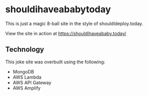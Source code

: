# shouldihaveababytoday
This is just a magic 8-ball site in the style of shouldIdeploy.today.

View the site in action at https://shouldihaveababy.today/

## Technology
This joke site was overbuilt using the following:
* MongoDB
* AWS Lambda
* AWS API Gateway
* AWS Amplify
